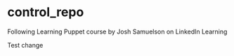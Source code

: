 # control_repo
Following Learning Puppet course by Josh Samuelson on LinkedIn Learning

Test change

